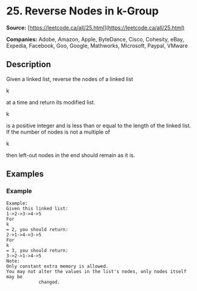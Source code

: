 # 25. Reverse Nodes in k-Group

**Source:** [https://leetcode.ca/all/25.html](https://leetcode.ca/all/25.html)

**Companies:** Adobe, Amazon, Apple, ByteDance, Cisco, Cohesity, eBay, Expedia, Facebook, Goo, Google, Mathworks, Microsoft, Paypal, VMware

## Description

Given a linked list, reverse the nodes of a linked list

k

at a time and return its
        modified list.

k

is a positive integer and is less than or equal to the length of the linked list.
        If the number of nodes is not a multiple of

k

then left-out nodes in the end should
        remain as it is.

## Examples

### Example

```
Example:
Given this linked list:
1->2->3->4->5
For
k
= 2, you should return:
2->1->4->3->5
For
k
= 3, you should return:
3->2->1->4->5
Note:
Only constant extra memory is allowed.
You may not alter the values in the list's nodes, only nodes itself may be
            changed.
```

